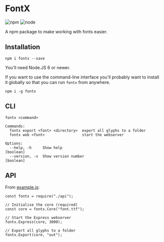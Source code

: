 # FontX

![npm](https://img.shields.io/npm/v/fontx)
![node](https://img.shields.io/node/v/fontx)

A npm package to make working with fonts easier.

## Installation

`npm i fontx --save`

You'll need Node.JS 6 or newer.

If you want to use the command-line interface you'll probably want to install it globally so that you can run `fontx` from anywhere.

`npm i -g fontx`

## CLI

```
fontx <command>

Commands:
  fontx export <font> <directory>  export all glyphs to a folder
  fontx web <font>                 start the webserver

Options:
  --help, -h     Show help                                             [boolean]
  --version, -v  Show version number                                   [boolean]
```

## API

From [example.js](example.js):

```node
const fontx = require("./api");

// Initialise the core (required)
const core = fontx.Core("font.ttf");

// Start the Express webserver
fontx.Express(core, 3000);

// Export all glyphs to a folder
fontx.Export(core, "out");

```
